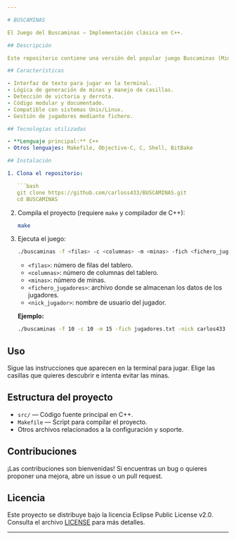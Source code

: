 ```yaml
---

# BUSCAMINAS

El Juego del Buscaminas — Implementación clásica en C++.

## Descripción

Este repositorio contiene una versión del popular juego Buscaminas (Minesweeper) desarrollada principalmente en C++. El objetivo del juego es descubrir todas las casillas vacías de un tablero sin detonar ninguna mina.

## Características

- Interfaz de texto para jugar en la terminal.
- Lógica de generación de minas y manejo de casillas.
- Detección de victoria y derrota.
- Código modular y documentado.
- Compatible con sistemas Unix/Linux.
- Gestión de jugadores mediante fichero.

## Tecnologías utilizadas

- **Lenguaje principal:** C++
- Otros lenguajes: Makefile, Objective-C, C, Shell, BitBake

## Instalación

1. Clona el repositorio:

   ```bash
   git clone https://github.com/carloss433/BUSCAMINAS.git
   cd BUSCAMINAS
   ```

2. Compila el proyecto (requiere `make` y compilador de C++):

   ```bash
   make
   ```

3. Ejecuta el juego:

   ```bash
   ./buscaminas -f <filas> -c <columnas> -m <minas> -fich <fichero_jugadores> -nick <nick_jugador>
   ```

   - `<filas>`: número de filas del tablero.
   - `<columnas>`: número de columnas del tablero.
   - `<minas>`: número de minas.
   - `<fichero_jugadores>`: archivo donde se almacenan los datos de los jugadores.
   - `<nick_jugador>`: nombre de usuario del jugador.

   **Ejemplo:**
   ```bash
   ./buscaminas -f 10 -c 10 -m 15 -fich jugadores.txt -nick carlos433
   ```

## Uso

Sigue las instrucciones que aparecen en la terminal para jugar. Elige las casillas que quieres descubrir e intenta evitar las minas.

## Estructura del proyecto

- `src/` — Código fuente principal en C++.
- `Makefile` — Script para compilar el proyecto.
- Otros archivos relacionados a la configuración y soporte.

## Contribuciones

¡Las contribuciones son bienvenidas! Si encuentras un bug o quieres proponer una mejora, abre un issue o un pull request.

## Licencia

Este proyecto se distribuye bajo la licencia Eclipse Public License v2.0. Consulta el archivo [LICENSE](LICENSE) para más detalles.

---
```


